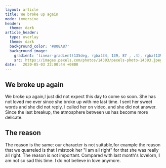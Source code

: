 ```yaml
---
layout: article
title: We broke up again
mode: immersive
header:
  theme: dark
article_header:
  type: overlay
  theme: dark
  background_color: '#808A87'
  background_image:
    gradient: 'linear-gradient(135deg, rgba(34, 139, 87 , .4), rgba(139, 34, 139, .4))'
    src: https://images.pexels.com/photos/14303/pexels-photo-14303.jpeg?auto=compress&cs=tinysrgb&h=750&w=1260
date:   2020-05-03 22:00:44 +0800
---
```


## We broke up again

We broke up again,I just did not expect this day to come so soon. She has not loved me ever since she broke up with me last time. I sent her sweet words and she did not reply. I called her on video, and she did not answer. Since the last breakup, the atmosphere between us has become more delicate.

## The reason

The reason is the same: our character is not suitable,for example the reason that we quarreled is that I mistook her "I am all right" for that she was really all right. The reason is not important. Compared with last month's lovelorn, I am not so sad this time. I do not believe in love anymore.

